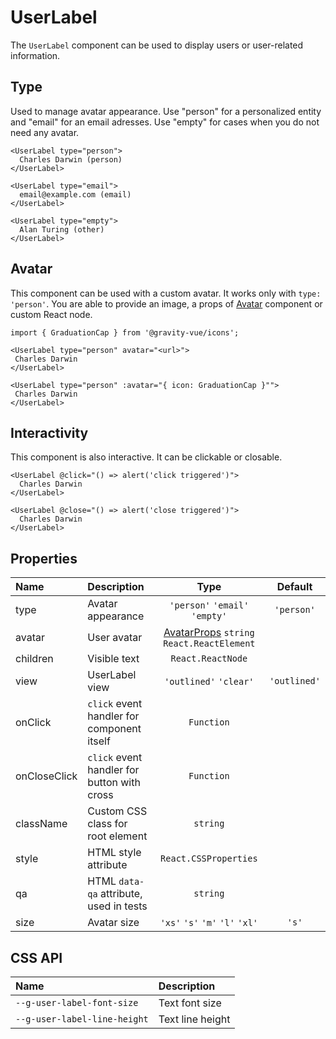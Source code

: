 # UserLabel

The `UserLabel` component can be used to display users or user-related information.

## Type

Used to manage avatar appearance. Use "person" for a personalized entity and "email" for an email adresses. Use "empty" for cases when you do not need any avatar.

<!--LANDING_BLOCK
<ExampleBlock
    code={`
<UserLabel type="person">Charles Darwin</UserLabel>
<UserLabel type="email">email@example.com</UserLabel>
<UserLabel type="empty">Alan Turing</UserLabel>
`}
>
    <UIKit.UserLabel type="person">Charles Darwin</UIKit.UserLabel>
    <UIKit.UserLabel type="email">email@example.com</UIKit.UserLabel>
    <UIKit.UserLabel type="empty">Alan Turing</UIKit.UserLabel>
</ExampleBlock>
LANDING_BLOCK-->

<!--GITHUB_BLOCK-->

```vue
<UserLabel type="person">
  Charles Darwin (person)
</UserLabel>

<UserLabel type="email">
  email@example.com (email)
</UserLabel>

<UserLabel type="empty">
  Alan Turing (other)
</UserLabel>
```

<!--/GITHUB_BLOCK-->

## Avatar

This component can be used with a custom avatar. It works only with `type: 'person'`. You are able to provide an image, a props of [Avatar](../../avatar/__stories__/avatar.story.md) component or custom React node.

<!--LANDING_BLOCK
<ExampleBlock
    code={`
import {GraduationCap} from '@gravity-ui/icons';

<UserLabel type="person" avatar="<url>">Charles Darwin</UserLabel>
<UserLabel type="person" avatar={{icon: GraduationCap}}>Charles Darwin</UserLabel>
`}
>
    <UIKit.UserLabel type="person" avatar="https://upload.wikimedia.org/wikipedia/commons/thumb/3/33/Charles_Darwin_by_Julia_Margaret_Cameron%2C_c._1868.jpg/193px-Charles_Darwin_by_Julia_Margaret_Cameron%2C_c._1868.jpg">Charles Darwin</UIKit.UserLabel>
    <UIKit.UserLabel type="person" avatar={{icon: '<svg xmlns="http://www.w3.org/2000/svg" width="16" height="16" fill="none" viewBox="0 0 16 16"><path fill="currentColor" fill-rule="evenodd" d="M6.836 3.202 1.74 5.386a.396.396 0 0 0 0 .728l5.096 2.184a2.5 2.5 0 0 0 .985.202h.358a2.5 2.5 0 0 0 .985-.202l5.096-2.184a.396.396 0 0 0 0-.728L9.164 3.202A2.5 2.5 0 0 0 8.179 3h-.358a2.5 2.5 0 0 0-.985.202ZM1.5 7.642l1.5.644v3.228a2 2 0 0 0 1.106 1.789l.806.403a7 7 0 0 0 6.193.033l.909-.442a2 2 0 0 0 1.125-1.798V8.226l1.712-.734a1.896 1.896 0 0 0 0-3.484L9.755 1.823A4 4 0 0 0 8.179 1.5h-.358a4 4 0 0 0-1.576.323L1.15 4.008A1.896 1.896 0 0 0 0 5.75v4.5a.75.75 0 0 0 1.5 0V7.643Zm3 3.872V8.929l1.745.748A4 4 0 0 0 7.821 10h.358a4 4 0 0 0 1.576-.323l1.884-.808v2.63a.5.5 0 0 1-.282.45l-.909.442a5.5 5.5 0 0 1-4.865-.027l-.807-.403a.5.5 0 0 1-.276-.447Z" clip-rule="evenodd"/></svg>'}}>Charles Darwin</UIKit.UserLabel>
</ExampleBlock>
LANDING_BLOCK-->

<!--GITHUB_BLOCK-->

```vue
import { GraduationCap } from '@gravity-vue/icons';

<UserLabel type="person" avatar="<url>">
 Charles Darwin
</UserLabel>

<UserLabel type="person" :avatar="{ icon: GraduationCap }"">
 Charles Darwin
</UserLabel>
```

<!--/GITHUB_BLOCK-->

## Interactivity

This component is also interactive. It can be clickable or closable.

<!--LANDING_BLOCK
<ExampleBlock
    code={`
<UserLabel onClick={() => alert('onClick triggered')}>Charles Darwin</UserLabel>
<UserLabel onCloseClick={() => alert('onCloseClick triggered')}>Charles Darwin</UserLabel>
`}
>
    <UIKit.UserLabel onClick={() => alert('onClick triggered')}>Charles Darwin</UIKit.UserLabel>
    <UIKit.UserLabel onCloseClick={() => alert('onCloseClick triggered')}>Charles Darwin</UIKit.UserLabel>
</ExampleBlock>
LANDING_BLOCK-->

<!--GITHUB_BLOCK-->

```vue
<UserLabel @click="() => alert('click triggered')">
  Charles Darwin
</UserLabel>

<UserLabel @close="() => alert('close triggered')">
  Charles Darwin
</UserLabel>
```

<!--/GITHUB_BLOCK-->

## Properties

| Name         | Description                                 |                                    Type                                     |   Default    |
| :----------- | :------------------------------------------ | :-------------------------------------------------------------------------: | :----------: |
| type         | Avatar appearance                           |                       `'person'` `'email'` `'empty'`                        |  `'person'`  |
| avatar       | User avatar                                 | [AvatarProps](../../avatar/__stories__/avatar.story.md#properties) `string` `React.ReactElement` |              |
| children     | Visible text                                |                              `React.ReactNode`                              |              |
| view         | UserLabel view                              |                           `'outlined'` `'clear'`                            | `'outlined'` |
| onClick      | `click` event handler for component itself  |                                 `Function`                                  |              |
| onCloseClick | `click` event handler for button with cross |                                 `Function`                                  |              |
| className    | Custom CSS class for root element           |                                  `string`                                   |              |
| style        | HTML style attribute                        |                            `React.CSSProperties`                            |              |
| qa           | HTML `data-qa` attribute, used in tests     |                                  `string`                                   |              |
| size         | Avatar size                                 |                       `'xs'` `'s'` `'m'` `'l'` `'xl'`                       |    `'s'`     |

## CSS API

| Name                         | Description      |
| :--------------------------- | :--------------- |
| `--g-user-label-font-size`   | Text font size   |
| `--g-user-label-line-height` | Text line height |
